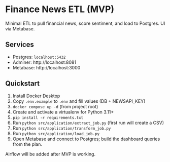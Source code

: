 # Finance News ETL (MVP)

Minimal ETL to pull financial news, score sentiment, and load to Postgres. UI via Metabase.

## Services
- Postgres: `localhost:5432`
- Adminer: http://localhost:8081
- Metabase: http://localhost:3000

## Quickstart
1. Install Docker Desktop
2. Copy `.env.example` to `.env` and fill values (DB + NEWSAPI_KEY)
3. `docker compose up -d` (from project root)
4. Create and activate a virtualenv for Python 3.11+
5. `pip install -r requirements.txt`
6. Run `python src/application/extract_job.py` (first run will create a CSV)
7. Run `python src/application/transform_job.py`
8. Run `python src/application/load_job.py`
9. Open Metabase and connect to Postgres; build the dashboard queries from the plan.

Airflow will be added after MVP is working.
